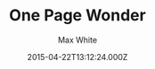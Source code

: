 ---
title: One Page Wonder
github: https://github.com/mushishi78/one-page-wonder-jekyll
demo: https://mushishi78.github.io/one-page-wonder-jekyll
author: Max White
ssg:
  - Jekyll
cms:
  - No Cms
date: 2015-04-22T13:12:24.000Z
description: Jekyll port of One Page Wonder
stale: true
---